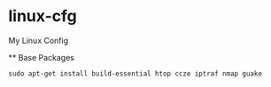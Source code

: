 linux-cfg
=========

My Linux Config


** Base Packages

```
sudo apt-get install build-essential htop ccze iptraf nmap guake

```
